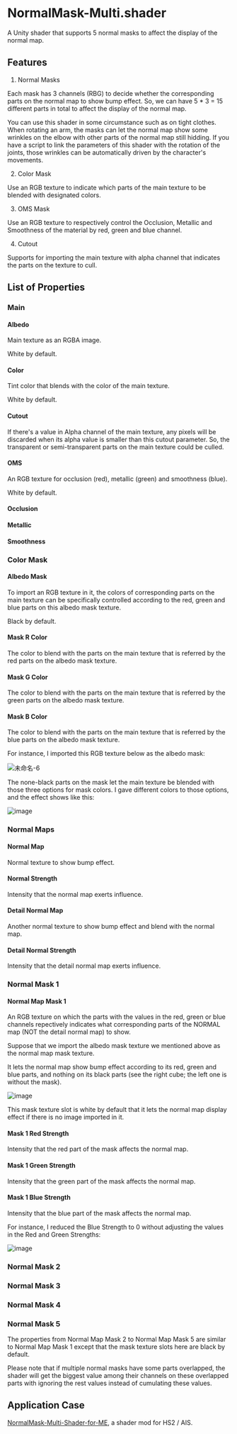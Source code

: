 # NormalMask-Multi.shader
A Unity shader that supports 5 normal masks to affect the display of the normal map.
## Features
1. Normal Masks

Each mask has 3 channels (RBG) to decide whether the corresponding parts on the normal map to show bump effect. So, we can have 5 * 3 = 15 different parts in total to affect the display of the normal map.

You can use this shader in some circumstance such as on tight clothes. When rotating an arm, the masks can let the normal map show some wrinkles on the elbow with other parts of the normal map still hidding. If you have a script to link the parameters of this shader with the rotation of the joints, those wrinkles can be automatically driven by the character's movements.

2. Color Mask

Use an RGB texture to indicate which parts of the main texture to be blended with designated colors.

3. OMS Mask

Use an RGB texture to respectively control the Occlusion, Metallic and Smoothness of the material by red, green and blue channel.

4. Cutout

Supports for importing the main texture with alpha channel that indicates the parts on the texture to cull.

## List of Properties
### Main
#### Albedo
Main texture as an RGBA image.

White by default.
#### Color
Tint color that blends with the color of the main texture.

White by default.
#### Cutout
If there's a value in Alpha channel of the main texture, any pixels will be discarded when its alpha value is smaller than this cutout parameter. So, the transparent or semi-transparent parts on the main texture could be culled.
#### OMS
An RGB texture for occlusion (red), metallic (green) and smoothness (blue).

White by default.
#### Occlusion
#### Metallic
#### Smoothness

### Color Mask
#### Albedo Mask
To import an RGB texture in it, the colors of corresponding parts on the main texture can be specifically controlled according to the red, green and blue parts on this albedo mask texture.

Black by default.
#### Mask R Color
The color to blend with the parts on the main texture that is referred by the red parts on the albedo mask texture.
#### Mask G Color
The color to blend with the parts on the main texture that is referred by the green parts on the albedo mask texture.
#### Mask B Color
The color to blend with the parts on the main texture that is referred by the blue parts on the albedo mask texture.

For instance, I imported this RGB texture below as the albedo mask:

![未命名-6](https://github.com/user-attachments/assets/d64a786e-7418-40be-91f9-a3bd8c8dd991)

The none-black parts on the mask let the main texture be blended with those three options for mask colors. I gave different colors to those options, and the effect shows like this:

![image](https://github.com/user-attachments/assets/b2460118-fa6b-44bd-be09-56cf58dd4460)

### Normal Maps
#### Normal Map
Normal texture to show bump effect.
#### Normal Strength
Intensity that the normal map exerts influence.
#### Detail Normal Map
Another normal texture to show bump effect and blend with the normal map.
#### Detail Normal Strength
Intensity that the detail normal map exerts influence.
### Normal Mask 1
#### Normal Map Mask 1
An RGB texture on which the parts with the values in the red, green or blue channels repectively indicates what corresponding parts of the NORMAL map (NOT the detail normal map) to show. 

Suppose that we import the albedo mask texture we mentioned above as the normal map mask texture.

It lets the normal map show bump effect according to its red, green and blue parts, and nothing on its black parts (see the right cube; the left one is without the mask).

![image](https://github.com/user-attachments/assets/66fe6c01-cff3-4fef-bd3e-5212a21123e9)

This mask texture slot is white by default that it lets the normal map display effect if there is no image imported in it.
#### Mask 1 Red Strength
Intensity that the red part of the mask affects the normal map.
#### Mask 1 Green Strength
Intensity that the green part of the mask affects the normal map.
#### Mask 1 Blue Strength
Intensity that the blue part of the mask affects the normal map.

For instance, I reduced the Blue Strength to 0 without adjusting the values in the Red and Green Strengths:

![image](https://github.com/user-attachments/assets/6fad14d7-a9da-4b38-bded-a5042d5388b8)

### Normal Mask 2
### Normal Mask 3
### Normal Mask 4
### Normal Mask 5
The properties from Normal Map Mask 2 to Normal Map Mask 5 are similar to Normal Map Mask 1 except that the mask texture slots here are black by default.

Please note that if multiple normal masks have some parts overlapped, the shader will get the biggest value among their channels on these overlapped parts with ignoring the rest values instead of cumulating these values.

## Application Case
[NormalMask-Multi-Shader-for-ME](https://github.com/Blatke/NormalMask-Multi-Shader-for-ME), a shader mod for HS2 / AIS.
